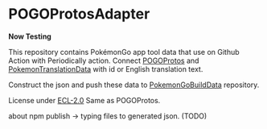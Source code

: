 # POGOProtosAdapter

**Now Testing**

This repository contains PokémonGo app tool data that use on Github Action with Periodically action. Connect [POGOProtos](https://github.com/Furtif/POGOProtos) and [PokemonTranslationData](https://github.com/kagura2718/PokemonTranslationData) with id or English translation text.

Construct the json and push these data to [PokemonGoBuildData](https://github.com/kagura2718/PokemonGoBuildData) repository.

License under [ECL-2.0](http://www.osedu.org/licenses/ECL-2.0) Same as POGOProtos.



about npm publish -> typing files to generated json. (TODO)
